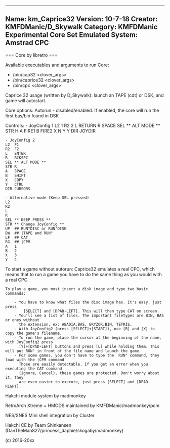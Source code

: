 -----------------------
Name: km_Caprice32
Version: 10-7-18
Creator: KMFDManic/D_Skywalk
Category: KMFDManic Experimental Core Set
Emulated System: Amstrad CPC
-----------------------
=== Core by libretro ===
 
Available executables and arguments to run Core:
- /bin/cap32 <rom> <clover_args>
- /bin/caprice32 <rom> <clover_args>
- /bin/cpc <rom> <clover_args>

 Caprice 32 usage (written by D_Skywalk): 
    launch an TAPE (cdt) or DSK, and game will autostart.

 Core options:
  Autorun - disabled/enabled. If enabled, the core will run the first bas/bin found in DSK

 Controls:
	- JoyConfig 1
	L2  1
	R2  2
	L   RETURN
	R   SPACE
	SEL ** ALT MODE **
	STR H
	A   FIRE1
	B   FIRE2
	X   N
	Y   Y
	DIR JOYDIR

	- JoyConfig 2
	L2  F1
	R2  F2
	L   ENTER
	R   BCKSPC
	SEL ** ALT MODE **
	STR R
	A   SPACE
	B   SHIFT
	X   COPY
	Y   CTRL
	DIR CURSORS

    - Alternative mode (Keep SEL pressed)
	L2  
	R2  
	L   
	R   
	SEL ** KEEP PRESS **
	STR ** Change JoyConfig **
	UP  ## RUN"DISC or RUN"DISK
	DW  ## |TAPE and RUN"
	LF  ## CAT
	RG  ## |CPM
	A   1
	B   2
	X   3
	Y   4

	
 To start a game without autorun:
	Caprice32 emulates a real CPC, which means that to run a game you have to do the same thing as you would with a real CPC.

	To play a game, you must insert a disk image and type two basic commands:

		- You have to know what files the disc image has. It's easy, just press
		    [SELECT] and [DPAD-LEFT]. This will then type CAT on screen.
		- You'll see a list of files. The important filetypes are BIN, BAS or ones without 
		  the extension, ex: ABADIA.BAS, GRYZOR.BIN, TETRIS.
		- With JoyConfig2 (press [SELECT]+[START]), use [B] and [X] to copy the game's filename.
		- To run the game, place the cursor at the beginning of the name, with JoyConfig2 press
		  [Y]+[DPAD-LEFT] buttons and press [L] while holding them. This will put RUN" in front of the file name and launch the game.
		- For some games, you don't have to type the  RUN" command, they load with the |CPM command 
          Those are easily detectable. If you get an error when you executing the CAT command
          (ignore, Cancel), these games are protected. Don't worry about it, they 
          are even easier to execute, just press [SELECT] and [DPAD-RIGHT].

Hakchi module system by madmonkey

RetroArch Xtreme + HMODS maintained by KMFDManic/madmonkey/pcm

NES/SNES Mini shell integration by Cluster

Hakchi CE by Team Shinkansen (DanTheMan827/princess_daphie/skogaby/madmonkey)

(c) 2016-20xx

